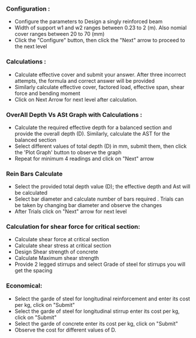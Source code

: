 

### Configuration :
- Configure the parameters to Design a singly reinforced beam
- Width of support w1 and w2 ranges between 0.23 to 2 (m). Also nomial cover ranges between 20 to 70 (mm) 
- Click the "Configure" button, then click the "Next" arrow to proceed to the next level 

### Calculations :
- Calculate effective cover and submit your answer. After three incorrect attempts, the formula and correct answer will be provided 
- Similarly calculate effective cover, factored load, effective span, shear force and bending moment 
- Click on Next Arrow for next level after calculation.

### OverAll Depth Vs ASt Graph with Calculations :

- Calculate the required effective depth for a balanced section and provide the overall depth (D). Similarly, calculate the AST for the balanced section
- Select different values of total depth (D) in mm, submit them, then click the 'Plot Graph' button to observe the graph
- Repeat for minimum 4 readings and click on "Next" arrow  


### Rein Bars Calculate
- Select the provided total depth value (D); the effective depth and Ast will be calculated
- Select bar diameter and calculate number of bars required . Trials can be taken by changing bar diameter and observe the changes
- After Trials click on "Next" arrow  for next level


### Calculation for shear force for critical section: 
- Calculate shear force at critical section
- Calculate shear stress at critical section 
- Design Shear strength of concrete
- Calculate Maximum shear strength
- Provide 2 legged stirrups and select Grade of steel for stirrups you will get the spacing


### Economical:
- Select the garde of steel for longitudinal reinforcement and enter its cost per kg, click on "Submit"
- Select the garde of steel for longitudinal stirrup enter its cost per kg, click on "Submit"
- Select the garde of concrete enter its cost per kg, click on "Submit"
- Observe the cost for different values of D.
